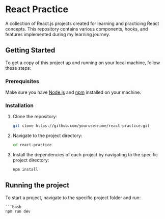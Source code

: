 # React Practice

A collection of React.js projects created for learning and practicing React concepts. This repository contains various components, hooks, and features implemented during my learning journey.


## Getting Started

To get a copy of this project up and running on your local machine, follow these steps:

### Prerequisites

Make sure you have [Node.js](https://nodejs.org/) and [npm](https://www.npmjs.com/) installed on your machine.

### Installation

1. Clone the repository:
   ```bash
   git clone https://github.com/yourusername/react-practice.git

2. Navigate to the project directory:
    ```bash
    cd react-practice

3. Install the dependencies of each project by navigating to the specific project directory:
    ```bash
    npm install

## Running the project

To start a project, navigate to the specific project folder and run:

    ```bash
    npm run dev
